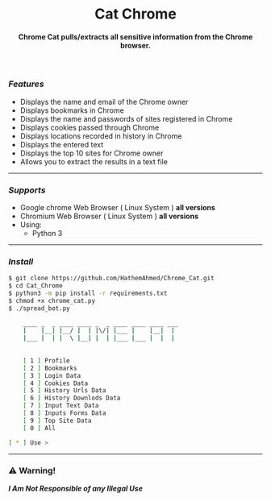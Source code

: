 <h1 align="center">
  Cat Chrome
  <br>
</h1>
<h4 align="center">Chrome Cat pulls/extracts all sensitive information from the Chrome browser.</h4>
</br>

###  _Features_

- Displays the name and email of the Chrome owner
- Displays bookmarks in Chrome
- Displays the name and passwords of sites registered in Chrome
- Displays cookies passed through Chrome
- Displays locations recorded in history in Chrome
- Displays the entered text
- Displays the top 10 sites for Chrome owner
- Allows you to extract the results in a text file


------------------------------------------------------------
### _Supports_
- Google chrome Web Browser ( Linux System ) **all versions**
- Chromium Web Browser ( Linux System ) **all versions**
- Using:
  - Python 3

------------------------------------------------------------
###  _Install_

```bash
$ git clone https://github.com/HathemAhmed/Chrome_Cat.git
$ cd Cat_Chrome
$ python3 -m pip install -r requirements.txt
$ chmod +x chrome_cat.py
$ ./spread_bot.py 
 
    ____ _  _ ____ ____ _  _ ____ ____ ____ ___ 
    |    |__| |__/ |  | |\/| |___ |    |__|  |  
    |___ |  | |  \ |__| |  | |___ |___ |  |  |  
 
                                                                       
    [ 1 ] Profile
    [ 2 ] Bookmarks
    [ 3 ] Login Data
    [ 4 ] Cookies Data
    [ 5 ] History Urls Data
    [ 6 ] History Downlods Data
    [ 7 ] Input Text Data
    [ 8 ] Inputs Forms Data
    [ 9 ] Top Site Data
    [ 0 ] All

[ * ] Use > 

```
------------------------------------------------------------
### :warning: Warning!

***I Am Not Responsible of any Illegal Use***




